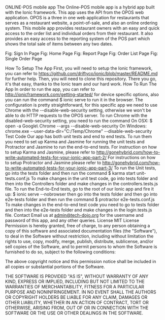 ONLINE-POS mobile app
The Online-POS mobile app is a hybrid app built with the Ionic framework. This app uses the API from the OPOS web application. OPOS is a three in one web application for restaurants that serves as a restaurant website, a point-of-sale, and also an online ordering system.
This mobile app provides restaurant owners with an easy and quick access to the order list and individual orders from their restaurant. It also provides an easy access to the reporting system of the POS part which shows the total sale of items between any two dates.

Fig: Sign In Page Fig: Home Page Fig: Report Page Fig: Order List Page Fig: Single Order Page

How To Setup The App
First, you will need to setup the Ionic framework, you can refer to https://github.com/driftyco/ionic/blob/master/README.md for further help.
Then, you will need to clone this repository.
There you go, it's that easy, thanks to the Ionic team and our hard work.
How To Run The App
In order to run the app, you can refer to http://ionicframework.com/getting-started/ for device specific options, also you can run the command
$ ionic serve
to run it in the browser.
The configuration is pretty straightforward, for this specific app we need to use Chrome with the --disable-web-security setting, otherwise we won't be able to do HTTP requests to the OPOS server.
To run Chrome with the disabled-web-security setting, you need to run the command
On OSX:
 $ open -a Google\ Chrome --args --disable-web-security
On Windows:
chrome.exe --user-data-dir="C:/Temp/Chrome" --disable-web-security
Test Code
Our app has both unit tests and end to end tests. To run them you need to set up Karma and Jasmine for running the unit tests and Protractor and Jasmine to run the end-to-end tests.
For instruction on how to setup Karma and Jasmine, please refer to http://gonehybrid.com/how-to-write-automated-tests-for-your-ionic-app-part-2/
For instructions on how to setup Protractor and Jasmine please refer to
http://gonehybrid.com/how-to-write-automated-tests-for-your-ionic-app-part-3/ 
To run the Unit tests, go into the tests folder and then run the command
$ karma start unit-tests.conf.js
To make changes in the unit test code, go into tests folder and then into the Controllers folder and make changes in the controllers.tests.js file.
To run the End-to-End tests, go to the root of our Ionic app and fire it up:
$ ionic serve --nobrowser
then go into the tests folder and then go into e2e-tests folder and then run the command
$ protractor e2e-tests.conf.js
To make changes in the end-to-end test code you need to go to tests folder and then into the e2e-tests folder and make changes in the login.tests.js file.
Contact
Email us at admin@tech-dojo.org for the username and password of this app, and any other queries.
License
MIT License
Permission is hereby granted, free of charge, to any person obtaining
a copy of this software and associated documentation files (the
"Software"), to deal in the Software without restriction, including
without limitation the rights to use, copy, modify, merge, publish,
distribute, sublicense, and/or sell copies of the Software, and to
permit persons to whom the Software is furnished to do so, subject to
the following conditions:

The above copyright notice and this permission notice shall be
included in all copies or substantial portions of the Software.

THE SOFTWARE IS PROVIDED "AS IS", WITHOUT WARRANTY OF ANY KIND,
EXPRESS OR IMPLIED, INCLUDING BUT NOT LIMITED TO THE WARRANTIES OF
MERCHANTABILITY, FITNESS FOR A PARTICULAR PURPOSE AND
NONINFRINGEMENT. IN NO EVENT SHALL THE AUTHORS OR COPYRIGHT HOLDERS BE LIABLE FOR ANY CLAIM, DAMAGES OR OTHER LIABILITY, WHETHER IN AN ACTION OF CONTRACT, TORT OR OTHERWISE, ARISING FROM, OUT OF OR IN CONNECTION WITH THE SOFTWARE OR THE USE OR OTHER DEALINGS IN THE SOFTWARE.